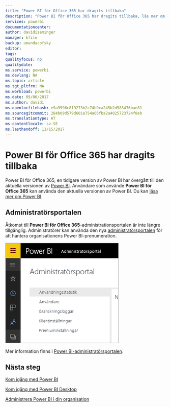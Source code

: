 ```yaml
---
title: "Power BI för Office 365 har dragits tillbaka"
description: "Power BI för Office 365 har dragits tillbaka, läs mer om hur du använder och administrerar dagens Power BI."
services: powerbi
documentationcenter: 
author: davidiseminger
manager: kfile
backup: amandacofsky
editor: 
tags: 
qualityfocus: no
qualitydate: 
ms.service: powerbi
ms.devlang: NA
ms.topic: article
ms.tgt_pltfrm: NA
ms.workload: powerbi
ms.date: 09/06/2017
ms.author: davidi
ms.openlocfilehash: e9a9596c819273b2c74b9ca245b2d583476bae81
ms.sourcegitcommit: 284b09d579d601e754a05fba2a4025723724f8eb
ms.translationtype: HT
ms.contentlocale: sv-SE
ms.lasthandoff: 11/15/2017
---
```

# <a name="power-bi-for-office-365-is-retired"></a>Power BI för Office 365 har dragits tillbaka
Power BI för Office 365, en tidigare version av Power BI har övergått till den aktuella versionen av [Power BI](https://powerbi.microsoft.com). Användare som använde **Power BI för Office 365** kan använda den aktuella versionen av Power BI. Du kan [läsa mer om Power BI](service-get-started.md).

## <a name="the-admin-portal"></a>Administratörsportalen
Åtkomst till **Power BI för Office 365**-administrationsportalen är inte längre tillgänglig. Administratörer kan använda den nya [administratörsportalen](https://app.powerbi.com/admin-portal) för att hantera organisationens Power BI-prenumeration.

![](media/service-admin-o365portal-retired/powerbi-admin-landing-page.png)

Mer information finns i [Power BI-administratörsportalen](service-admin-portal.md).

## <a name="next-steps"></a>Nästa steg
[Kom igång med Power BI](service-get-started.md)

[Kom igång med Power BI Desktop](desktop-getting-started.md)

[Administrera Power BI i din organisation](service-admin-administering-power-bi-in-your-organization.md)